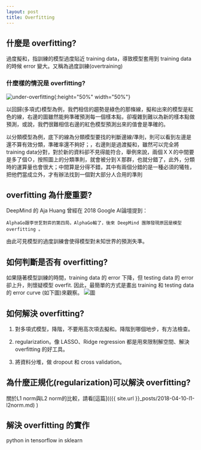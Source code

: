 ```yaml
---
layout: post
title: Overfitting
---
```



<!-- # Overfitting-->

<!-- ## What is overfitting? -->
## 什麼是 overfitting?

過度擬和，指訓練的模型過度貼近 training data，導致模型套用到 training data 的時候 error 變大。又稱為過度訓練(overtraining)

<!-- more -->

### 什麼樣的情況是 overfitting? 

![under-overfitting](https://i.ytimg.com/vi/dBLZg-RqoLg/maxresdefault.jpg){:height="50%" width="50%"}

以回歸(多項式)模型為例，我們相信的趨勢是綠色的那條線，擬和出來的模型是紅色的線，右邊的圖雖然能夠準確預測每一個樣本點，卻複雜到難以為新的樣本點做預測，或說，我們很難相信右邊的紅色模型預測出來的值會是準確的。

以分類模型為例，底下的線為分類模型要找的判斷邊線/準則，則可以看到左邊是還不算有效分類，準確率還不夠好；，右邊則是過渡擬和，雖然可以完全將training data分對，對於新的資料卻不見得能符合，舉例來說，兩個ＸＸ的中間要是多了個Ｏ，按照圖上的分類準則，就會被分到Ｘ那群，也就分錯了，此外，分類時的運算量也會很大；中間算是分得不錯，其中有兩個分錯的是一種必須的犧牲，把他們當成立外，才有辦法找到一個對大部分人合用的準則



<!-- ## Why is it important? -->
## overfitting 為什麼重要?

DeepMind 的 Aja Huang 曾經在 2018 Google AI論壇提到：
```
AlphaGo跟李世乭對弈的第四局，AlphaGo輸了，後來 DeepMind 團隊發現原因是模型 overfitting 。
```
由此可見模型的過度訓練會使得模型對未知世界的預測失準。


<!-- ## How to determine if it is overfitting? -->
## 如何判斷是否有 overfitting?

<!-- PLOT error curve for training and testing data. -->
如果隨著模型訓練的時間，training data 的 error 下降，但 testing data 的 error 卻上升，則懷疑模型 overfit.
因此，最簡單的方式是畫出 training 和 testing data 的 error curve (如下圖)來觀察。
![圖](https://qph.ec.quoracdn.net/main-qimg-39f72925e85c26e105b14ab276206747)

<!-- ## How to solve overfitting? -->
## 如何解決 overfitting?

1. 對多項式模型，降階，不要用高次項去擬和。降階到哪個地步，有方法檢查。
<!-- don't use high order model -->
2. regularization。像 LASSO、Ridge regression 都是用來限制解空間、解決 overfitting 的好工具。
<!-- ## Why regularization can solve overfitting? -->
3. 將資料分堆，做 dropout 和 cross validation。

<!-- 4. decision tree 做 feature selection -->



## 為什麼正規化(regularization)可以解決 overfitting?

關於L1 norm與L2 norm的比較，請看[這篇](({{ site.url }}_posts/2018-04-10-l1-l2norm.md) )


<!-- ## Implementation of solving overfitting-->
## 解決 overfitting 的實作
python
in tensorflow
in sklearn

